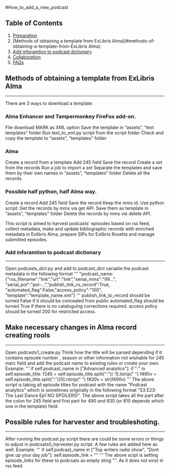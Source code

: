 #How_to_add_a_new_podcast
## Table of Contents
1. [Preparation](#preparation)
2. [Methods of obtaining a template from ExLibris Alma](#methods-of-obtaining-a-template-from-ExLibris Alma)
3. [Add inforamtion to podcast dictionary](#add-inforamtion-to-podcast-dictionary)
4. [Collaboration](#collaboration)
5. [FAQs](#faqs)
## Methods of obtaining a template from ExLibris Alma
***
There are 3 ways to download a template:
### Alma Enhancer and Tampermonkey FireFox add-on.
File download MARK as XML option 
Save the template in “assets”, “text templates” folder 
Run   text_to_xml.py script from the script folder
Check and copy the template to “assets”, “templates” folder
### Alma 
Create a record from a template
Add 245 field
Save the record
Create a set from the records
Run a job to import a set
Separate the templates and save them by their own names in “assets”, “templates” folder
Delete all the records.
### Possible half python, half Alma  way.
Create a record
Add 245 field
Save the record
Keep the mms id.
Use python script:
Get the records by mms via get API.
Save them as template in “assets”, “templates” folder
Delete the records by mms vie delete API.

This script is aimed to harvest podcasts' episodes based on rss feed, collect metadata, make and  update bibliographic records with enriched metadata in Exlibris Alma, prepare SIPs for Exlibris Rosetta and manage submitted episodes.
### Add inforamtion to podcast dictionary
***
Open podcasts_dict.py  and add to podcast_dict variable the podcast metadata in the following format
'''
"podcast_name:{"rss_filename":"link","url":"link","serial_mms":"99…", "serial_pol":"pol-…","publish_link_ro_record":True, "automated_flag":False,"access_policy":"100", "template":"template_name.xml"}
'''
publish_link_to_record  should be turned False  if it should be concealed from public
automated_flag should be turned True if there is no cataloguing corrections required.
access policy should be turned 200 for restricted access.

## Make necessary changes in Alma record creating rools
***
Open podcasts1_create.py
Think how the title will be parsed depending if it contains episode number , season or other information not wishable for 245 marc field and add the podcast name to
existing rules or create your own.
Example:
'''
		if self.podcast_name in ["Advanced analytics"]:
			if ":" in self.episode_title:
				f245 = self.episode_title.split(":")[-1].lstrip(" ")
				f490v = self.episode_title.split(":")[0].rstrip(" ")
				f830v = str(f490v)
'''
The above script is taking all episode titles for podcast with the name "Podcast analytics" which is sometimes originally in the following format
"S3 E23: The Last Dance Ep1 NO SPOILERS!". The above script takes all the part after the colon for 245 field and first part for 490 and 830 (or 810 depends which one in the template) field.

## Possible rules for harvester and troubleshoting.
***
After running the podcast.py script there are could be some errors or things to adjust in podcsats0_harvester.py script. 
A few rules are added here as well.
Example:
'''
					if self.podcast_name in ["Top writers radio show", "Dont give up your day job"]:
						self.episode_link = ""
'''
The above scipt is setting episode_links for these to podcsats as empty sting "". As it does not exist in rss feed
